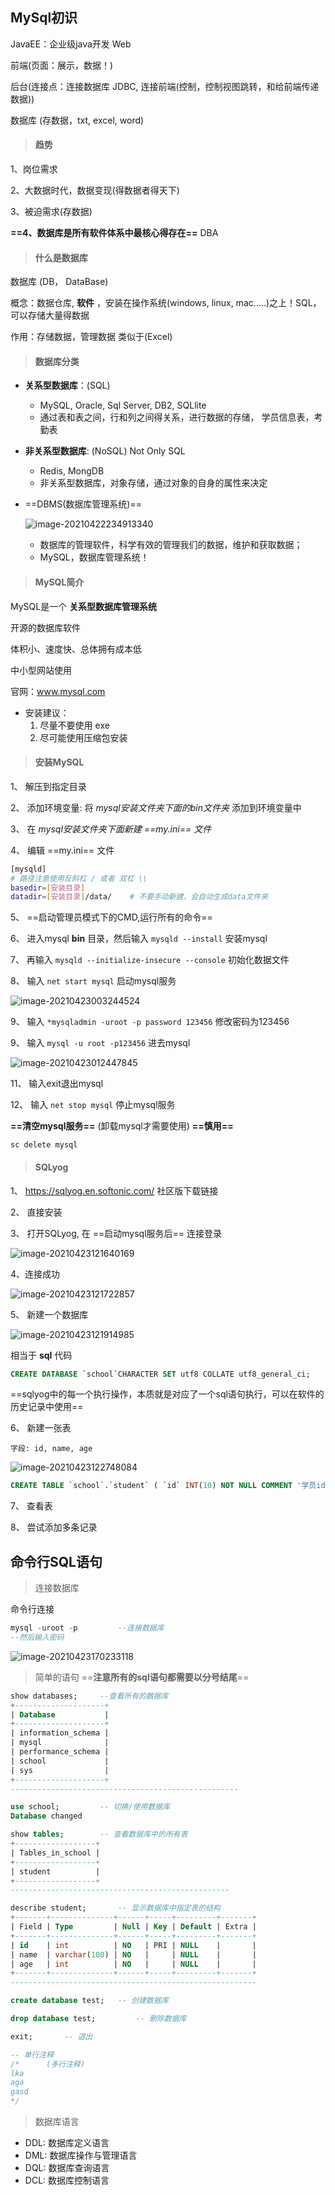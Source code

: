 ## MySql初识

JavaEE：企业级java开发	Web

前端(页面：展示，数据！)

后台(连接点：连接数据库 JDBC, 连接前端(控制，控制视图跳转，和给前端传递数据))

数据库 (存数据，txt, excel, word)



> #### 趋势

1、岗位需求

2、大数据时代，数据变现(得数据者得天下)

3、被迫需求(存数据)

**==4、数据库是所有软件体系中最核心得存在==** DBA



> #### 什么是数据库

数据库 (DB， DataBase)

概念：数据仓库, **软件** ，安装在操作系统(windows, linux, mac.....)之上！SQL， 可以存储大量得数据

作用：存储数据，管理数据  类似于(Excel)



> #### 数据库分类

- **关系型数据库**：(SQL)
    - MySQL, Oracle, Sql Server, DB2, SQLlite
    - 通过表和表之间，行和列之间得关系，进行数据的存储，   学员信息表，考勤表

- **非关系型数据库**: (NoSQL) Not Only SQL
    - Redis, MongDB
    - 非关系型数据库，对象存储，通过对象的自身的属性来决定
    
- ==DBMS(数据库管理系统)== 

    ![image-20210422234913340](https://img2020.cnblogs.com/blog/2213660/202104/2213660-20210422234914476-450346533.png) 

    - 数据库的管理软件，科学有效的管理我们的数据，维护和获取数据；
    - MySQL，数据库管理系统！



> #### MySQL简介

MySQL是一个 **关系型数据库管理系统** 

开源的数据库软件

体积小、速度快、总体拥有成本低

中小型网站使用

官网：www.mysql.com



- 安装建议：
    1. 尽量不要使用 exe 
    2. 尽可能使用压缩包安装



> #### 安装MySQL

1、 解压到指定目录

2、 添加环境变量: 将 *mysql安装文件夹下面的bin文件夹* 添加到环境变量中

3、 在 *mysql安装文件夹下面新建 ==my.ini== 文件* 

4、 编辑 ==my.ini== 文件

```bash
[mysqld]
# 路径注意使用反斜杠 / 或者 双杠 \\
basedir=[安装目录]
datadir=[安装目录]/data/	# 不要手动新建，会自动生成data文件夹
```

5、 ==启动管理员模式下的CMD,运行所有的命令== 

6、 进入mysql **bin** 目录，然后输入 `mysqld --install` 安装mysql

7、 再输入 `mysqld --initialize-insecure --console` 初始化数据文件

8、 输入 `net start mysql` 启动mysql服务

![image-20210423003244524](https://img2020.cnblogs.com/blog/2213660/202104/2213660-20210423003245110-1593826814.png) 

9、 输入 `*mysqladmin -uroot -p password 123456` 修改密码为123456

9、 输入 `mysql -u root -p123456` 进去mysql

![image-20210423012447845](https://img2020.cnblogs.com/blog/2213660/202104/2213660-20210423012450977-147098965.png)

11、 输入exit退出mysql

12、 输入 `net stop mysql` 停止mysql服务

**==清空mysql服务==** (卸载mysql才需要使用) **==慎用==** 

```
sc delete mysql
```



> #### SQLyog

1、 https://sqlyog.en.softonic.com/ 社区版下载链接

2、 直接安装

3、 打开SQLyog, 在 ==启动mysql服务后== 连接登录

![image-20210423121640169](https://img2020.cnblogs.com/blog/2213660/202104/2213660-20210423121641254-149231400.png) 

4、连接成功

![image-20210423121722857](https://img2020.cnblogs.com/blog/2213660/202104/2213660-20210423121723468-989463624.png) 

5、 新建一个数据库

![image-20210423121914985](https://img2020.cnblogs.com/blog/2213660/202104/2213660-20210423121915522-1979074833.png) 

相当于 **sql** 代码

```sql
CREATE DATABASE `school`CHARACTER SET utf8 COLLATE utf8_general_ci; 
```

==sqlyog中的每一个执行操作，本质就是对应了一个sql语句执行，可以在软件的历史记录中使用== 

6、 新建一张表

```
字段: id, name, age
```

![image-20210423122748084](https://img2020.cnblogs.com/blog/2213660/202104/2213660-20210423122748713-380894290.png) 

```sql
CREATE TABLE `school`.`student` ( `id` INT(10) NOT NULL COMMENT '学员id', `name` VARCHAR(100) NOT NULL COMMENT '学员姓名', `age` INT(3) NOT NULL COMMENT '学员年龄', PRIMARY KEY (`id`) ) ENGINE=INNODB CHARSET=utf8 COLLATE=utf8_general_ci; 
```

7、 查看表

8、 尝试添加多条记录



## 命令行SQL语句

> 连接数据库

命令行连接

```sql
mysql -uroot -p			--连接数据库
--然后输入密码
```

![image-20210423170233118](https://img2020.cnblogs.com/blog/2213660/202104/2213660-20210423170234225-998911111.png) 



> 简单的语句 ==**注意所有的sql语句都需要以分号结尾**== 

```sql
show databases;		--查看所有的数据库
+--------------------+
| Database           |
+--------------------+
| information_schema |
| mysql              |
| performance_schema |
| school             |
| sys                |
+--------------------+
---------------------------------------------------

use school;			-- 切换/使用数据库
Database changed

show tables;		-- 查看数据库中的所有表
+------------------+
| Tables_in_school |
+------------------+
| student          |
+------------------+
-------------------------------------------------			

describe student;		-- 显示数据库中指定表的结构
+-------+--------------+------+-----+---------+-------+
| Field | Type         | Null | Key | Default | Extra |
+-------+--------------+------+-----+---------+-------+
| id    | int          | NO   | PRI | NULL    |       |
| name  | varchar(100) | NO   |     | NULL    |       |
| age   | int          | NO   |     | NULL    |       |
+-------+--------------+------+-----+---------+-------+
-------------------------------------------------------

create database test;	-- 创建数据库

drop database test;			-- 删除数据库

exit;    	-- 退出

-- 单行注释
/*		(多行注释)
lka
aga
gasd
*/
```



> 数据库语言

- DDL: 数据库定义语言
- DML: 数据库操作与管理语言
- DQL: 数据库查询语言
- DCL: 数据库控制语言